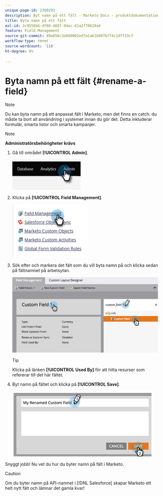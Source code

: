 ```yaml
---
unique-page-id: 2360293
description: Byt namn på ett fält - Marketo Docs - produktdokumentation
title: Byta namn på ett fält
exl-id: 3c9558b6-df08-4687-94ac-61a2f70628a4
feature: Field Management
source-git-commit: 09a656c3a0d0002edfa1a61b987bff4c1dff33cf
workflow-type: tm+mt
source-wordcount: '118'
ht-degree: 0%

---
```


# Byta namn på ett fält {#rename-a-field}

>[!NOTE]
>
>Du kan byta namn på ett anpassat fält i Marketo, men det finns en catch: du måste ta bort all användning i systemet innan du gör det. Detta inkluderar formulär, smarta listor och smarta kampanjer.

>[!NOTE]
>
>**Administratörsbehörigheter krävs**

1. Gå till området **[!UICONTROL Admin]**.

   ![](assets/rename-a-field-1.png)

1. Klicka på **[!UICONTROL Field Management]**.

   ![](assets/rename-a-field-2.png)

1. Sök efter och markera det fält som du vill byta namn på och klicka sedan på fältnamnet på arbetsytan.

   ![](assets/rename-a-field-3.png)

   >[!TIP]
   >
   >Klicka på länken **[!UICONTROL Used By]** för att hitta resurser som refererar till det här fältet.

1. Byt namn på fältet och klicka på **[!UICONTROL Save]**.

   ![](assets/rename-a-field-4.png)

Snyggt jobb! Nu vet du hur du byter namn på fält i Marketo.

>[!CAUTION]
>
>Om du byter namn på API-namnet i [!DNL Salesforce] skapar Marketo ett helt nytt fält och lämnar det gamla kvar!
